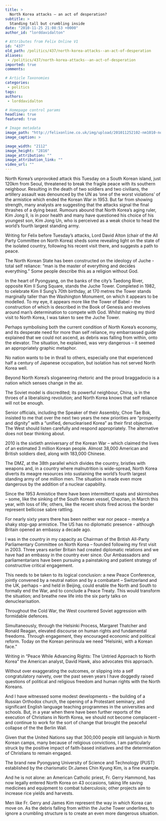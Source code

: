 ```yaml
---
title: >
  North Korea attacks – an act of desperation?
subtitle: >
  Standing tall but crumbling inside
date: "2010-11-25 21:08:53 +0000"
author_id: "lorddavidalton"

# Attributes from Felix Online V1
id: "437"
old_path: /politics/437/north-korea-attacks--an-act-of-desperation
aliases:
 - /politics/437/north-korea-attacks--an-act-of-desperation
imported: true
comments:

# Article Taxonomies
categories:
 - politics
tags:
authors:
 - lorddavidalton

# Homepage control params
headline: true
featured: true

# Image metadata
image_path: "http://felixonline.co.uk/img/upload/201011252102-nm1010-northkor.jpg"
image_caption: >

image_width: "2112"
image_height: "2816"
image_attribution: ""
image_attribution_link: ""
video_url: ""
---
```


North Korea’s unprovoked attack this Tuesday on a South Korean island, just 120km from Seoul, threatened to break the fragile peace with its southern neighbour. Resulting in the death of two soldiers and two civilians, the artillery assault was denounced by the UN as ‘one of the worst violations’ of the armistice which ended the Korean War in 1953. But far from showing strength, many analysts are suggesting that the attacks signal the final thrashes of a dying beast. Rumours abound that North Korea’s aging ruler, Kim Jong Il, is in poor health and many have questioned his choice of his youngest son, Kim Jong Un, who is perceived as a weak choice to head the world’s fourth largest standing army.

Writing for Felix before Tuesday’s attacks, Lord David Alton (chair of the All Party Committee on North Korea) sheds some revealing light on the state of the isolated country, following his recent visit there, and suggests a path to peace.

The North Korean State has been constructed on the ideology of Juche - total self reliance: “man is the master of everything and decides everything.” Some people describe this as a religion without God.

In the heart of Pyongyang, on the banks of the city’s Taedong River, opposite Kim Il Sung Square, stands the Juche Tower. Completed in 1982, to celebrate Kim Il Sung’s 70th birthday, at 170 metres the Tower stands marginally taller than the Washington Monument, on which it appears to be modelled. To my eye, it appears more like the Tower of Babel – the construction of which is described in the Book of Genesis and revolves around man’s determination to compete with God. Whilst making my third visit to North Korea, I was taken to see the Juche Tower.

Perhaps symbolising both the current condition of North Korea’s economy, and its desperate need for more than self reliance, my embarrassed guide explained that we could not ascend, as debris was falling from within, onto the elevator. The situation, he explained, was very dangerous – it seemed an appropriately graphic metaphor.

No nation wants to be in thrall to others, especially one that experienced half a century of Japanese occupation, but isolation has not served North Korea well.

Beyond North Korea’s sloganeering rhetoric and the proud braggadocio is a nation which senses change in the air.

The Soviet model is discredited; its powerful neighbour, China, is in the throes of a liberalising revolution; and North Korea knows that self reliance will not be enough.

Senior officials, including the Speaker of their Assembly, Choe Tae Bok, insisted to me that over the next two years the new priorities are “prosperity and dignity” with a “unified, denuclearised Korea” as their first objective. The West should listen carefully and respond appropriately. The alternative does not bear thinking about.

2010 is the sixtieth anniversary of the Korean War – which claimed the lives of an estimated 3 million Korean people. Almost 38,000 American and British soldiers died, along with 183,000 Chinese.

The DMZ, at the 38th parallel which divides the country, bristles with weapons and, in a country where malnutrition is wide-spread, North Korea diverts its meagre resources into sustaining the world’s fourth largest standing army of one million men. The situation is made even more dangerous by the addition of a nuclear capability.

Since the 1953 Armistice there have been intermittent spats and skirmishes – some, like the sinking of the South Korean vessel, Cheonan, in March this year, with loss of life; others, like the recent shots fired across the border represent bellicose sabre rattling.

For nearly sixty years there has been neither war nor peace – merely a shaky stop-gap armistice. The US has no diplomatic presence - although Britain opened an embassy a decade ago.

I was in the country in my capacity as Chairman of the British All-Party Parliamentary Committee on North Korea – founded following my first visit in 2003. Three years earlier Britain had created diplomatic relations and we have had an embassy in the country ever since. Our Ambassadors and parliamentarians have been pursuing a painstaking and patient strategy of constructive critical engagement.

This needs to be taken to its logical conclusion: a new Peace Conference, jointly convened by a neutral nation and by a combatant – Switzerland and the UK, perhaps – and held in Beijing, could enable the North and South to formally end the War, and to conclude a Peace Treaty. This would transform the situation; and breathe new life into the six party talks on denuclearisation.

Throughout the Cold War, the West countered Soviet aggression with formidable defences.

Simultaneously, through the Helsinki Process, Margaret Thatcher and Ronald Reagan, elevated discourse on human rights and fundamental freedoms. Through engagement, they encouraged economic and political reform. Today on the Korean peninsula we need “Helsinki, with a Korean face.”

Writing in “Peace While Advancing Rights: The Untried Approach to North Korea” the American analyst, David Hawk, also advocates this approach.

Without over exaggerating the outcomes, or slipping into a self congratulatory naivety, over the past seven years I have doggedly raised questions of political and religious freedom and human rights with the North Koreans.

And I have witnessed some modest developments – the building of a Russian Orthodox church, the opening of a Protestant seminary, and significant English language teaching programmes in the universities and schools. But, in a year when there have been further reports of the execution of Christians in North Korea, we should not become complacent - and continue to work for the sort of change that brought the peaceful collapse of the the Berlin Wall.

Given that the United Nations say that 300,000 people still languish in North Korean camps, many because of religious convictions, I am particularly struck by the positive impact of faith-based initiatives and the determination of Christians to remain engaged.

The brand new Pyongyang University of Science and Technology (PUST) established by the charismatic Dr.James Chin Kyung Kim, is a fine example.

And he is not alone: an American Catholic priest, Fr. Gerry Hammond, has now legally entered North Korea on 43 occasions, taking life saving medicines and equipment to combat tuberculosis; other projects aim to increase rice yields and harvests.

Men like Fr. Gerry and James Kim represent the way in which Korea can move on. As the debris falling from within the Juche Tower underlines, to ignore a crumbling structure is to create an even more dangerous situation.
